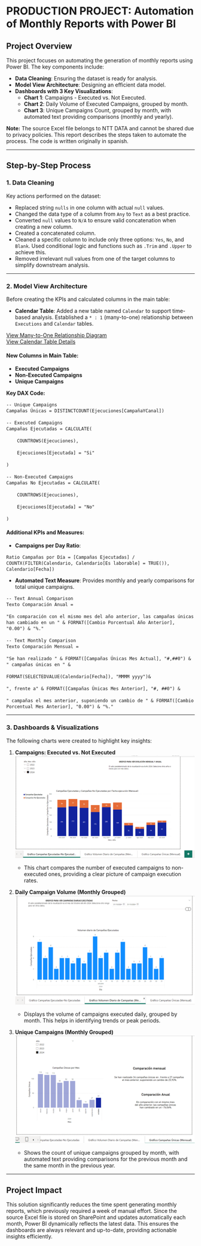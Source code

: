 # PRODUCTION PROJECT: Automation of Monthly Reports with Power BI

## Project Overview
This project focuses on automating the generation of monthly reports using Power BI. The key components include:

- **Data Cleaning**: Ensuring the dataset is ready for analysis.
- **Model View Architecture**: Designing an efficient data model.
- **Dashboards with 3 Key Visualizations**:
  - **Chart 1**: Campaigns - Executed vs. Not Executed.
  - **Chart 2**: Daily Volume of Executed Campaigns, grouped by month.
  - **Chart 3**: Unique Campaigns Count, grouped by month, with automated text providing comparisons (monthly and yearly).

**Note:** The source Excel file belongs to NTT DATA and cannot be shared due to privacy policies. This report describes the steps taken to automate the process. The code is written originally in spanish. 

---

## Step-by-Step Process

### 1. Data Cleaning
Key actions performed on the dataset:
- Replaced string `nulls` in one column with actual `null` values.
- Changed the data type of a column from `Any` to `Text` as a best practice.
- Converted `null` values to `N/A` to ensure valid concatenation when creating a new column.
- Created a concatenated column.
- Cleaned a specific column to include only three options: `Yes`, `No`, and `Blank`. Used conditional logic and functions such as `.Trim` and `.Upper` to achieve this.
- Removed irrelevant null values from one of the target columns to simplify downstream analysis.

---

### 2. Model View Architecture
Before creating the KPIs and calculated columns in the main table:
- **Calendar Table**: Added a new table named `Calendar` to support time-based analysis. Established a `* : 1` (many-to-one) relationship between `Executions` and `Calendar` tables.  

[View Many-to-One Relationship Diagram](Many_to_one_relation.png)  
[View Calendar Table Details](table_calendar.png)

#### New Columns in Main Table:
- **Executed Campaigns**
- **Non-Executed Campaigns**
- **Unique Campaigns**

**Key DAX Code:**
```DAX
-- Unique Campaigns
Campañas Únicas = DISTINCTCOUNT(Ejecuciones[CampañaYCanal])

-- Executed Campaigns
Campañas Ejecutadas = CALCULATE(

    COUNTROWS(Ejecuciones),

    Ejecuciones[Ejecutada] = "Si"

)

-- Non-Executed Campaigns
Campañas No Ejecutadas = CALCULATE(

    COUNTROWS(Ejecuciones),

    Ejecuciones[Ejecutada] = "No"

)
```

#### Additional KPIs and Measures:
- **Campaigns per Day Ratio**: 
```DAX
Ratio Campañas por Día = [Campañas Ejecutadas] / COUNTX(FILTER(Calendario, Calendario[Es laborable] = TRUE()), Calendario[Fecha])
```

- **Automated Text Measure**: Provides monthly and yearly comparisons for total unique campaigns.
```DAX
-- Text Annual Comparison
Texto Comparación Anual =

"En comparación con el mismo mes del año anterior, las campañas únicas han cambiado en un " & FORMAT([Cambio Porcentual Año Anterior], "0.00") & "%."

-- Text Monthly Comparison
Texto Comparación Mensual =

"Se han realizado " & FORMAT([Campañas Únicas Mes Actual], "#,##0") & " campañas únicas en " &

FORMAT(SELECTEDVALUE(Calendario[Fecha]), "MMMM yyyy")&

", frente a" & FORMAT([Campañas Únicas Mes Anterior], "#, ##0") &

" campañas el mes anterior, suponiendo un cambio de " & FORMAT([Cambio Porcentual Mes Anterior], "0.00") & "%."
```

---

### 3. Dashboards & Visualizations
The following charts were created to highlight key insights:

1. **Campaigns: Executed vs. Not Executed**
   ![Campaigns Executed vs Not Executed](Campaigns_executed_vs_not_executed.png)
   - This chart compares the number of executed campaigns to non-executed ones, providing a clear picture of campaign execution rates.

2. **Daily Campaign Volume (Monthly Grouped)**
   ![Daily Campaign Volume](Daily_campaign_volume.png)
   - Displays the volume of campaigns executed daily, grouped by month. This helps in identifying trends or peak periods.

3. **Unique Campaigns (Monthly Grouped)** 
   ![Unique Campaigns](Unique_campaigns_monthly_grouped.png)
   - Shows the count of unique campaigns grouped by month, with automated text providing comparisons for the previous month and the same month in the previous year.

---

## Project Impact
This solution significantly reduces the time spent generating monthly reports, which previously required a week of manual effort. Since the source Excel file is stored on SharePoint and updates automatically each month, Power BI dynamically reflects the latest data. This ensures the dashboards are always relevant and up-to-date, providing actionable insights efficiently.
